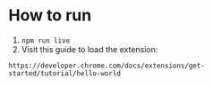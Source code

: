 # How to run

1. `npm run live`
2. Visit this guide to load the extension:

`https://developer.chrome.com/docs/extensions/get-started/tutorial/hello-world`
